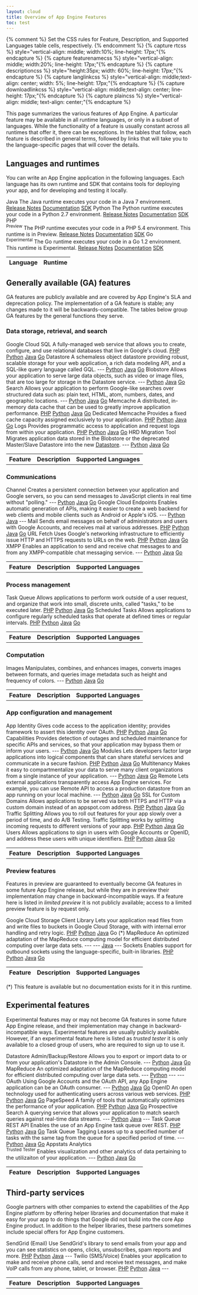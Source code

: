 ```yaml
---
layout: cloud
title: Overview of App Engine Features
toc: test
---
```

{% comment %}
Set the CSS rules for Feature, Description, and Supported Languages table cells, respectively.
{% endcomment %}
{% capture rtcss %} style="vertical-align: middle; width:10%; line-height: 17px;"{% endcapture %}
{% capture featurenamecss %} style="vertical-align: middle; width:20%; line-height: 17px;"{% endcapture %}
{% capture descriptioncss %} style="height:35px; width: 60%; line-height: 17px;"{% endcapture %}
{% capture langlinkcss %} style="vertical-align: middle;text-align: center; width: 5%; line-height: 17px;"{% endcapture %}
{% capture downloadlinkcss %} style="vertical-align: middle;text-align: center; line-height: 17px;"{% endcapture %}
{% capture plaincss %} style="vertical-align: middle; text-align: center;"{% endcapture %}

This page summarizes the various features of App Engine. A particular feature
may be available in all runtime languages, or only in a subset of languages.
While the functionality of a feature is usually constant across all runtimes
that offer it, there can be exceptions. In the tables that follow, each
feature is described in general terms, followed by links that will take you to
the language-specific pages that will cover the details.

<h2 id="Langs_And_Runtimes">Languages and runtimes</h2>

You can write an App Engine application in the following languages. Each language has its own runtime and SDK that contains tools for deploying your app, and for developing and testing it locally.

<table>
<thead>
<tr>
<th>Language</th>
<th colspan="4">Runtime</th>
</tr>
</thead>
<tbody>
<tr{{plaincss}}>
<td{{rtcss}} id="java">Java</td>
<td{{descriptioncss}}>The Java runtime executes your code in a Java 7 environment.</td>
<td{{downloadlinkcss}}><a href="http://code.google.com/p/googleappengine/wiki/SdkForJavaReleaseNotes">Release Notes</a></td>
<td{{downloadlinkcss}}><a href="/appengine/docs/java/gettingstarted/introduction">Documentation</a></td>
<td{{downloadlinkcss}}><a href="/appengine/downloads#Google_App_Engine_SDK_for_Java">SDK</a></td>
</tr>
<tr{{plaincss}}>
<td{{rtcss}} id="python">Python</td>
<td{{descriptioncss}}>The Python runtime executes your code in a Python 2.7 environment.</td>
<td{{downloadlinkcss}}><a href="https://code.google.com/p/googleappengine/wiki/SdkReleaseNotes">Release Notes</a></td>
<td{{downloadlinkcss}}><a href="/appengine/docs/python/gettingstartedpython27/introduction">Documentation</a></td>
<td{{downloadlinkcss}}><a href="/appengine/downloads#Google_App_Engine_SDK_for_Python">SDK</a></td>
</tr>
<tr{{plaincss}}>
<td{{rtcss}} id="php">PHP<br><sup>Preview</sup></td>
<td{{descriptioncss}}>The PHP runtime executes your code in a PHP 5.4 environment. This runtime is in Preview.</td>
<td{{downloadlinkcss}}><a href="https://code.google.com/p/googleappengine/wiki/SdkReleaseNotes">Release Notes</a></td>
<td{{downloadlinkcss}}><a href="/appengine/docs/php/gettingstarted/introduction">Documentation</a></td>
<td{{downloadlinkcss}}><a href="/appengine/downloads#Google_App_Engine_SDK_for_PHP">SDK</a></td>
</tr>
<tr{{plaincss}}>
<td{{rtcss}} id="go">Go<br><sup>Experimental</sup></td>
<td{{descriptioncss}}>The Go runtime executes your code in a Go 1.2 environment. This runtime is Experimental.</td>
<td{{downloadlinkcss}}><a href="http://code.google.com/p/googleappengine/wiki/SdkForGoReleaseNotes">Release Notes</a></td>
<td{{downloadlinkcss}}><a href="/appengine/docs/go/gettingstarted/introduction">Documentation</a></td>
<td{{downloadlinkcss}}><a href="/appengine/downloads#Google_App_Engine_SDK_for_Go">SDK</a></td>
</tr>
</tbody>
</table>


## Generally available (GA) features

GA features are publicly available and are covered by App Engine's SLA and deprecation policy. The implementation of a GA feature is stable; any changes made to it will be backwards-compatible. The tables below group GA features by the general functions they serve.

### Data storage, retrieval, and search

<table>
<thead>
<tr>
<th>Feature</th>
<th>Description</th>
<th colspan="4">Supported Languages</th>
</tr>
</thead>
<tbody>
<tr>
<td{{featurenamecss}} id="cloudsql">Google Cloud SQL</td>
<td{{descriptioncss}}>A fully-managed web service that allows you to create, configure, and use relational databases that live in Google's cloud.</td>
<td{{langlinkcss}}><a href="/appengine/docs/php/cloud-sql/">PHP</a></td>
<td{{langlinkcss}}><a href="/appengine/docs/python/cloud-sql/">Python</a></td>
<td{{langlinkcss}}><a href="/appengine/docs/java/cloud-sql/">Java</a></td>
<td{{langlinkcss}}><a href="/appengine/docs/go/cloud-sql/">Go</a></td>
</tr>
<tr>
<td{{featurenamecss}} id="datastore">Datastore</td>
<td{{descriptioncss}}>A schemaless object datastore providing robust, scalable storage for your web application, a rich data modeling API, and a SQL-like query language called GQL.</td>
<td{{langlinkcss}}>---</td>
<td{{langlinkcss}}><a href="/appengine/docs/python/ndb">Python</a></td>
<td{{langlinkcss}}><a href="/appengine/docs/java/datastore">Java</a></td>
<td{{langlinkcss}}><a href="/appengine/docs/go/datastore">Go</a></td>
</tr>
<tr>
<td{{featurenamecss}} id="blobstore">Blobstore</td>
<td{{descriptioncss}}>Allows your application to serve large data objects, such as video or image files, that are too large for storage in the Datastore service.</td>
<td{{langlinkcss}}>---</td>
<td{{langlinkcss}}><a href="/appengine/docs/python/blobstore/">Python</a></td>
<td{{langlinkcss}}><a href="/appengine/docs/java/blobstore/">Java</a></td>
<td{{langlinkcss}}><a href="/appengine/docs/go/blobstore/">Go</a></td>
</tr>
<tr>
<td{{featurenamecss}} id="search">Search</td>
<td{{descriptioncss}}>Allows your application to perform Google-like searches over structured data such as: plain text, HTML, atom, numbers, dates, and geographic locations.</td>
<td{{langlinkcss}}>---</td>
<td{{langlinkcss}}><a href="/appengine/docs/python/search/">Python</a></td>
<td{{langlinkcss}}><a href="/appengine/docs/java/search/">Java</a></td>
<td{{langlinkcss}}><a href="/appengine/docs/go/search/">Go</a></td>
</tr>
<tr>
<td{{featurenamecss}} id="memcache">Memcache</td>
<td{{descriptioncss}}>A distributed, in-memory data cache that can be used to greatly improve application performance.</td>
<td{{langlinkcss}}><a href="/appengine/docs/php/memcache/">PHP</a></td>
<td{{langlinkcss}}><a href="/appengine/docs/python/memcache/">Python</a></td>
<td{{langlinkcss}}><a href="/appengine/docs/java/memcache/">Java</a></td>
<td{{langlinkcss}}><a href="/appengine/docs/go/memcache/">Go</a></td>
</tr>
<tr{{plaincss}}>
<td{{featurenamecss}} id="dedicatedmemcache">Dedicated Memcache</td>
<td{{descriptioncss}}>Provides a fixed cache capacity assigned exclusively to your application.</td>
<td{{langlinkcss}}><a href="https://developers.google.com/appengine/docs/adminconsole/memcache">PHP</a></td>
<td{{langlinkcss}}><a href="https://developers.google.com/appengine/docs/adminconsole/memcache">Python</a></td>
<td{{langlinkcss}}><a href="https://developers.google.com/appengine/docs/adminconsole/memcache">Java</a></td>
<td{{langlinkcss}}><a href="https://developers.google.com/appengine/docs/adminconsole/memcache">Go</a></td>
</tr>
<tr>
<td{{featurenamecss}} id="logs">Logs</td>
<td{{descriptioncss}}>Provides programmatic access to application and request logs from within your application.</td>
<td{{langlinkcss}}><a href="/appengine/docs/php/logs/">PHP</a></td>
<td{{langlinkcss}}><a href="/appengine/docs/python/logs/">Python</a></td>
<td{{langlinkcss}}><a href="/appengine/docs/java/logs/">Java</a></td>
<td{{langlinkcss}}><a href="/appengine/docs/go/logs/">Go</a></td>
</tr>
<tr>
<td{{featurenamecss}} id="migrationtool">HRD Migration Tool</td>
<td{{descriptioncss}}>Migrates application data stored in the Blobstore or the deprecated Master/Slave Datastore into the new <a href="#datastore">Datastore</a>.</td>
<td{{langlinkcss}}>---</td>
<td{{langlinkcss}}><a href="/appengine/docs/adminconsole/migration#Using_the_Migration_Tool">Python</a></td>
<td{{langlinkcss}}><a href="/appengine/docs/adminconsole/migration#Using_the_Migration_Tool">Java</a></td>
<td{{langlinkcss}}><a href="/appengine/docs/adminconsole/migration#Using_the_Migration_Tool">Go</a></td>
</tr>
</tbody>
</table>

### Communications

<table>
<thead>
<tr>
<th>Feature</th>
<th>Description</th>
<th colspan="4">Supported Languages</th>
</tr>
</thead>
<tbody>
<tr>
<td{{featurenamecss}} id="channel">Channel</td>
<td{{descriptioncss}}>Creates a persistent connection between your application and Google servers, so you can send messages to JavaScript clients in real time without "polling."</td>
<td{{langlinkcss}}>---</td>
<td{{langlinkcss}}><a href="/appengine/docs/python/channel">Python</a></td>
<td{{langlinkcss}}><a href="/appengine/docs/java/channel">Java</a></td>
<td{{langlinkcss}}><a href="/appengine/docs/go/channel/">Go</a></td>
</tr>
<tr>
<td{{featurenamecss}} id="Endpoints">Google Cloud Endpoints</td>
<td{{descriptioncss}}>Enables automatic generation of APIs, making it easier to create a web backend for web clients and mobile clients such as Android or Apple's iOS.</td>
<td{{langlinkcss}}>---</td>
<td{{langlinkcss}}><a href="/appengine/docs/python/endpoints">Python</a></td>
<td{{langlinkcss}}><a href="/appengine/docs/java/endpoints">Java</a></td>
<td{{langlinkcss}}>---</td>
</tr>
<tr>
<td{{featurenamecss}} id="mail">Mail</td>
<td{{descriptioncss}}>Sends email messages on behalf of administrators and users with Google Accounts, and receives mail at various addresses.</td>
<td{{langlinkcss}}><a href="/appengine/docs/php/mail/">PHP</a></td>
<td{{langlinkcss}}><a href="/appengine/docs/python/mail/">Python</a></td>
<td{{langlinkcss}}><a href="/appengine/docs/java/mail/">Java</a></td>
<td{{langlinkcss}}><a href="/appengine/docs/go/mail/">Go</a></td>
</tr>
<tr>
<td{{featurenamecss}} id="urlfetch">URL Fetch</td>
<td{{descriptioncss}}>Uses Google's networking infrastructure to efficiently issue HTTP and HTTPS requests to URLs on the web.</td>
<td{{langlinkcss}}><a href="/appengine/docs/php/urlfetch/">PHP</a></td>
<td{{langlinkcss}}><a href="/appengine/docs/python/urlfetch/">Python</a></td>
<td{{langlinkcss}}><a href="/appengine/docs/java/urlfetch/">Java</a></td>
<td{{langlinkcss}}><a href="/appengine/docs/go/urlfetch/">Go</a></td>
</tr>
<tr>
<td{{featurenamecss}} id="xmpp">XMPP</td>
<td{{descriptioncss}}>Enables an application to send and receive chat messages to and from any XMPP-compatible chat messaging service.</td>
<td{{langlinkcss}}>---</td>
<td{{langlinkcss}}><a href="/appengine/docs/python/xmpp">Python</a></td>
<td{{langlinkcss}}><a href="/appengine/docs/java/xmpp">Java</a></td>
<td{{langlinkcss}}><a href="/appengine/docs/go/xmpp">Go</a></td>
</tr>
</tbody>
</table>

### Process management

<table>
<thead>
<tr>
<th>Feature</th>
<th>Description</th>
<th colspan="4">Supported Languages</th>
</tr>
</thead>
<tbody>
<tr>
<td{{featurenamecss}} id="taskqueue">Task Queue</td>
<td{{descriptioncss}}>Allows applications to perform work outside of a user request, and organize that work into small, discrete units, called "tasks," to be executed later.</td>
<td{{langlinkcss}}><a href="/appengine/docs/php/taskqueue">PHP</a></td>
<td{{langlinkcss}}><a href="/appengine/docs/python/taskqueue">Python</a></td>
<td{{langlinkcss}}><a href="/appengine/docs/java/taskqueue">Java</a></td>
<td{{langlinkcss}}><a href="/appengine/docs/go/taskqueue">Go</a></td>
</tr>
<tr>
<td{{featurenamecss}} id="backends">Scheduled Tasks</td>
<td{{descriptioncss}}>Allows applications to configure regularly scheduled tasks that operate at defined times or regular intervals.</td>
<td{{langlinkcss}}><a href="/appengine/docs/php/config/cron">PHP</a></td>
<td{{langlinkcss}}><a href="/appengine/docs/python/config/cron">Python</a></td>
<td{{langlinkcss}}><a href="/appengine/docs/java/config/cron">Java</a></td>
<td{{langlinkcss}}><a href="/appengine/docs/go/config/cron">Go</a></td>
</tr>
</tbody>
</table>

### Computation

<table>
<thead>
<tr>
<th>Feature</th>
<th>Description</th>
<th colspan="4">Supported Languages</th>
</tr>
</thead>
<tbody>
<tr>
<td{{featurenamecss}} id="images">Images</td>
<td{{descriptioncss}}>Manipulates, combines, and enhances images, converts images between formats, and queries image metadata such as height and frequency of colors.</td>
<td{{langlinkcss}}>---</td>
<td{{langlinkcss}}><a href="/appengine/docs/python/images/">Python</a></td>
<td{{langlinkcss}}><a href="/appengine/docs/java/images/">Java</a></td>
<td{{langlinkcss}}><a href="/appengine/docs/go/images/">Go</a></td>
</tr>
</tbody>
</table>

### App configuration and management

<table>
<thead>
<tr>
<th>Feature</th>
<th>Description</th>
<th colspan="4">Supported Languages</th>
</tr>
</thead>
<tbody>
<tr>
<td{{featurenamecss}} id="appidentity">App Identity</td>
<td{{descriptioncss}}>Gives code access to the application identity; provides framework to assert this identity over OAuth.</td>
<td{{langlinkcss}}><a href="/appengine/docs/php/appidentity">PHP</a></td>
<td{{langlinkcss}}><a href="/appengine/docs/python/appidentity">Python</a></td>
<td{{langlinkcss}}><a href="/appengine/docs/java/appidentity">Java</a></td>
<td{{langlinkcss}}><a href="/appengine/docs/go/reference">Go</a></td>
</tr>
<tr>
<td{{featurenamecss}} id="capabilities">Capabilities</td>
<td{{descriptioncss}}>Provides detection of outages and scheduled maintenance for specific APIs and services, so that your application may bypass them or inform your users.</td>
<td{{langlinkcss}}>---</td>
<td{{langlinkcss}}><a href="/appengine/docs/python/capabilities/">Python</a></td>
<td{{langlinkcss}}><a href="/appengine/docs/java/capabilities/">Java</a></td>
<td{{langlinkcss}}><a href="/appengine/docs/go/capabilities/">Go</a></td>
</tr>
<tr{{plaincss}}>
<td{{featurenamecss}} id="modules">Modules</td>
<td{{descriptioncss}}>Lets developers factor large applications into logical components that can share stateful services and communicate in a secure fashion.</td>
<td{{langlinkcss}}><a href="/appengine/docs/php/modules">PHP</a></td>
<td{{langlinkcss}}><a href="/appengine/docs/python/modules">Python</a></td>
<td{{langlinkcss}}><a href="/appengine/docs/java/modules">Java</a></td>
<td{{langlinkcss}}><a href="/appengine/docs/go/modules">Go</a></td>
</tr>
<tr>
<td{{featurenamecss}} id="multitenancy">Multitenancy</td>
<td{{descriptioncss}}>Makes it easy to compartmentalize your data to serve many client organizations from a single instance of your application.</td>
<td{{langlinkcss}}>---</td>
<td{{langlinkcss}}><a href="/appengine/docs/python/multitenancy/">Python</a></td>
<td{{langlinkcss}}><a href="/appengine/docs/java/multitenancy/">Java</a></td>
<td{{langlinkcss}}><a href="/appengine/docs/go/multitenancy/">Go</a></td>
</tr>
<tr>
<td{{featurenamecss}} id="remote">Remote</td>
<td{{descriptioncss}}>Lets external applications transparently access App Engine services. For example, you can use Remote API to access a production datastore from an app running on your local machine.</td>
<td{{langlinkcss}}>---</td>
<td{{langlinkcss}}><a href="/appengine/docs/python/tools/remoteapi">Python</a></td>
<td{{langlinkcss}}><a href="/appengine/docs/java/tools/remoteapi">Java</a></td>
<td{{langlinkcss}}><a href="/appengine/docs/go/tools/uploadingdata">Go</a></td>
</tr>
<tr>
<td{{featurenamecss}} id="ssl">SSL for Custom Domains</td>
<td{{descriptioncss}}>Allows applications to be served via both HTTPS and HTTP via a custom domain instead of an appspot.com address.</td>
<td{{langlinkcss}}><a href="https://support.google.com/a/topic/2644333">PHP</a></td>
<td{{langlinkcss}}><a href="https://support.google.com/a/topic/2644333">Python</a></td>
<td{{langlinkcss}}><a href="https://support.google.com/a/topic/2644333">Java</a></td>
<td{{langlinkcss}}><a href="https://support.google.com/a/topic/2644333">Go</a></td>
</tr>
<tr>
<td{{featurenamecss}} id="trafficsplitting">Traffic Splitting</td>
<td{{descriptioncss}}>Allows you to roll out features for your app slowly over a period of time, and do A/B Testing. Traffic Splitting works by splitting incoming requests to different versions of your app.</td>
<td{{langlinkcss}}><a href="/appengine/docs/adminconsole/trafficsplitting">PHP</a></td>
<td{{langlinkcss}}><a href="/appengine/docs/adminconsole/trafficsplitting">Python</a></td>
<td{{langlinkcss}}><a href="/appengine/docs/adminconsole/trafficsplitting">Java</a></td>
<td{{langlinkcss}}><a href="/appengine/docs/adminconsole/trafficsplitting">Go</a></td>
</tr>
<tr>
<td{{featurenamecss}} id="users">Users</td>
<td{{descriptioncss}}>Allows applications to sign in users with Google Accounts or OpenID, and address these users with unique identifiers.</td>
<td{{langlinkcss}}><a href="/appengine/docs/php/users/">PHP</a></td>
<td{{langlinkcss}}><a href="/appengine/docs/python/users/">Python</a></td>
<td{{langlinkcss}}><a href="/appengine/docs/java/users/">Java</a></td>
<td{{langlinkcss}}><a href="/appengine/docs/go/users/">Go</a></td>
</tr>
</tbody>
</table>

### Preview features

Features in preview are guaranteed to eventually become GA features in some future App Engine release, but while they are in preview their implementation may change in backward-incompatible ways. If a feature here is listed in *limited preview* it is not publicly available; access to a limited preview feature is by request only.

<table>
<thead>
<tr>
<th>Feature</th>
<th>Description</th>
<th colspan="4">Supported Languages</th>
</tr>
</thead>
<tbody>
<tr{{plaincss}}>
<td{{featurenamecss}} id="gcslibrary">Google Cloud Storage Client Library</td>
<td{{descriptioncss}}>Lets your application read files from and write files to buckets in Google Cloud Storage, with with internal error handling and retry logic.</td>
<td{{langlinkcss}}><a href="/appengine/docs/php/googlestorage/">PHP</a></td>
<td{{langlinkcss}}><a href="/appengine/docs/python/googlecloudstorageclient/">Python</a></td>
<td{{langlinkcss}}><a href="/appengine/docs/java/googlecloudstorageclient/">Java</a></td>
<td{{langlinkcss}}>Go&nbsp;(*)</td>
</tr>
<tr{{plaincss}}>
<td{{featurenamecss}} id="mapreduce">MapReduce</td>
<td{{descriptioncss}}>An optimized adaptation of the MapReduce computing model for efficient distributed computing over large data sets.</td>
<td{{langlinkcss}}>---</td>
<td{{langlinkcss}}>---</td>
<td{{langlinkcss}}><a href="/appengine/docs/java/dataprocessing/">Java</a></td>
<td{{langlinkcss}}>---</td>
</tr>
<tr{{plaincss}}>
<td{{featurenamecss}} id="sockets">Sockets</td>
<td{{descriptioncss}}>Enables support for outbound sockets using the language-specific, built-in libraries.</td>
<td{{langlinkcss}}><a href="/appengine/docs/php/sockets/">PHP</a></td>
<td{{langlinkcss}}><a href="/appengine/docs/python/sockets/">Python</a></td>
<td{{langlinkcss}}><a href="/appengine/docs/java/sockets/">Java</a></td>
<td{{langlinkcss}}><a href="/appengine/docs/go/sockets/">Go</a></td>
</tr>
</tbody>
</table>

(*) This feature is available but no documentation exists for it in this runtime.

## Experimental features

Experimental features may or may not become GA features in some future App Engine release, and their implementation may change in backward-incompatible ways. Experimental features are usually publicly available. However, if an experimental feature here is listed as *trusted tester* it is only available to a closed group of users, who are required to sign up to use it.

<table>
<thead>
<tr>
<th>Feature</th>
<th>Description</th>
<th colspan="4">Supported Languages</th>
</tr>
</thead>
<tbody>
<tr{{plaincss}}>
<td{{featurenamecss}} id="sendgrid">Datastore Admin/Backup/Restore</td>
<td{{descriptioncss}}>Allows you to export or import data to or from your application's Datastore in the Admin Console.</td>
<td{{langlinkcss}}>---</td>
<td{{langlinkcss}}><a href="/appengine/docs/adminconsole/datastoreadmin">Python</a></td>
<td{{langlinkcss}}><a href="/appengine/docs/adminconsole/datastoreadmin">Java</a></td>
<td{{langlinkcss}}><a href="/appengine/docs/adminconsole/datastoreadmin">Go</a></td>
</tr>
<tr{{plaincss}}>
<td{{featurenamecss}} id="mapreduce-python">MapReduce</td>
<td{{descriptioncss}}>An optimized adaptation of the MapReduce computing model for efficient distributed computing over large data sets.</td>
<td{{langlinkcss}}>---</td>
<td{{langlinkcss}}><a href="/appengine/docs/python/dataprocessing">Python</a></td>
<td{{langlinkcss}}>---</td>
<td{{langlinkcss}}>---</td>
</tr>
<tr{{plaincss}}>
<td{{featurenamecss}} id="oauth">OAuth</td>
<td{{descriptioncss}}>Using Google Accounts and the OAuth API, any App Engine application can be an OAuth consumer.</td>
<td{{langlinkcss}}>---</td>
<td{{langlinkcss}}><a href="/appengine/docs/python/oauth/">Python</a></td>
<td{{langlinkcss}}><a href="/appengine/docs/java/oauth/">Java</a></td>
<td{{langlinkcss}}><a href="/appengine/docs/go/users/#Go_OAuth_in_Go">Go</a></td>
</tr>
<tr{{plaincss}}>
<td{{featurenamecss}} id="openid">OpenID</td>
<td{{descriptioncss}}>An open technology used for authenticating users across various web services. </td>
<td{{langlinkcss}}><a href="/appengine/docs/php/users/#PHP_Authentication_options">PHP</a></td>
<td{{langlinkcss}}><a href="/appengine/docs/python/users/#Python_Authentication_options">Python</a></td>
<td{{langlinkcss}}><a href="/appengine/docs/java/users/#Java_Authentication_options">Java</a></td>
<td{{langlinkcss}}><a href="/appengine/docs/go/users/#Go_Authentication_options">Go</a></td>
</tr>
<tr{{plaincss}}>
<td{{featurenamecss}} id="pagespeed">PageSpeed</td>
<td{{descriptioncss}}>A family of tools that automatically optimizes the performance of your application.</td>
<td{{langlinkcss}}><a href="/appengine/docs/adminconsole/performancesettings#pagespeed">PHP</a></td>
<td{{langlinkcss}}><a href="/appengine/docs/adminconsole/performancesettings#pagespeed">Python</a></td>
<td{{langlinkcss}}><a href="/appengine/docs/adminconsole/performancesettings#pagespeed">Java</a></td>
<td{{langlinkcss}}><a href="/appengine/docs/adminconsole/performancesettings#pagespeed">Go</a></td>
</tr>
<tr{{plaincss}}>
<td{{featurenamecss}} id="prospectivesearch">Prospective Search</td>
<td{{descriptioncss}}>A querying service that allows your application to match search queries against real-time data streams.</td>
<td{{langlinkcss}}>---</td>
<td{{langlinkcss}}><a href="/appengine/docs/python/prospectivesearch/">Python</a></td>
<td{{langlinkcss}}><a href="/appengine/docs/java/prospectivesearch/">Java</a></td>
<td{{langlinkcss}}>---</td>
</tr>
<tr{{plaincss}}>
<td{{featurenamecss}} id="taskqueuerest">Task Queue REST API</td>
<td{{descriptioncss}}>Enables the use of an App Engine task queue over REST.</td>
<td{{langlinkcss}}><a href="/appengine/docs/python/taskqueue/rest/">PHP</a></td>
<td{{langlinkcss}}><a href="/appengine/docs/python/taskqueue/rest/">Python</a></td>
<td{{langlinkcss}}><a href="/appengine/docs/java/taskqueue/rest/">Java</a></td>
<td{{langlinkcss}}><a href="/appengine/docs/python/taskqueue/rest/">Go</a></td>
</tr>
<tr{{plaincss}}>
<td{{featurenamecss}} id="taskqueuetagging">Task Queue Tagging</td>
<td{{descriptioncss}}>Leases up to a specified number of tasks with the same tag from the queue for a specified period of time.</td>
<td{{langlinkcss}}>---</td>
<td{{langlinkcss}}><a href="/appengine/docs/python/taskqueue/queues#Queue_lease_tasks_by_tag">Python</a></td>
<td{{langlinkcss}}><a href="/appengine/docs/java/taskqueue/overview-pull#Java_Leasing_tasks">Java</a></td>
<td{{langlinkcss}}><a href="/appengine/docs/go/taskqueue/reference#LeaseByTag">Go</a></td>
</tr>
<tr{{plaincss}}>
<td{{featurenamecss}} id="appstats">Appstats Analytics<br><sup>Trusted Tester</sup></td>
<td{{descriptioncss}}>Enables visualization and other analytics of data pertaining to the utilizaiton of your application.</td>
<td{{langlinkcss}}>---</td>
<td{{langlinkcss}}><a href="https://docs.google.com/a/google.com/spreadsheet/viewform?formkey=dDVZLWRvdlVzdDJyVndMZXRmaWwySkE6MQ#gid=0">Python</a></td>
<td{{langlinkcss}}><a href="https://docs.google.com/a/google.com/spreadsheet/viewform?formkey=dDVZLWRvdlVzdDJyVndMZXRmaWwySkE6MQ#gid=0">Java</a></td>
<td{{langlinkcss}}><a href="https://docs.google.com/a/google.com/spreadsheet/viewform?formkey=dDVZLWRvdlVzdDJyVndMZXRmaWwySkE6MQ#gid=0">Go</a></td>
</tr>
</tbody>
</table>

## Third-party services

Google partners with other companies to extend the capabilities of the App
Engine platform by offering helper libraries and documentation that make it easy
for your app to do things that Google did not build into the core
App Engine product. In addition to the helper libraries, these partners
sometimes include special offers for App Engine customers.

<table>
<thead>
<tr>
<th>Feature</th>
<th>Description</th>
<th colspan="4">Supported Languages</th>
</tr>
</thead>
<tbody>
<tr>
<td{{featurenamecss}} id="sendgrid">SendGrid (Email)</td>
<td{{descriptioncss}}>Use SendGrid's library to send emails from your app and you can see statistics on opens, clicks, unsubscribes, spam reports and more.</td>
<td{{langlinkcss}}><a href="/appengine/docs/php/mail/sendgrid">PHP</a></td>
<td{{langlinkcss}}><a href="/appengine/docs/python/mail/sendgrid">Python</a></td>
<td{{langlinkcss}}><a href="/appengine/docs/java/mail/sendgrid">Java</a></td>
<td{{langlinkcss}}>---</td>
</tr>
<tr>
<td{{featurenamecss}} id="twilio">Twilio (SMS/Voice)</td>
<td{{descriptioncss}}>Enables your application to make and receive phone calls, send and receive text messages, and make VoIP calls from any phone, tablet, or browser.</td>
<td{{langlinkcss}}><a href="/appengine/docs/php/sms/twilio">PHP</a></td>
<td{{langlinkcss}}><a href="/appengine/docs/python/sms/twilio">Python</a></td>
<td{{langlinkcss}}><a href="/appengine/docs/java/sms/twilio">Java</a></td>
<td{{langlinkcss}}>---</td>
</tr>
</tbody>
</table>
